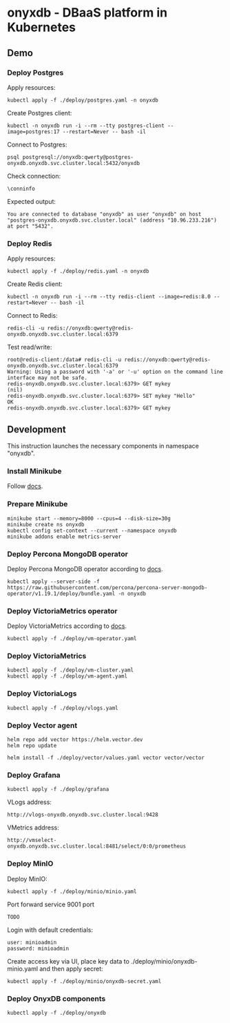 # onyxdb - DBaaS platform in Kubernetes

## Demo

### Deploy Postgres

Apply resources:
```shell
kubectl apply -f ./deploy/postgres.yaml -n onyxdb
```

Create Postgres client:
```shell
kubectl -n onyxdb run -i --rm --tty postgres-client --image=postgres:17 --restart=Never -- bash -il
```

Connect to Postgres:
```shell
psql postgresql://onyxdb:qwerty@postgres-onyxdb.onyxdb.svc.cluster.local:5432/onyxdb
```

Check connection:
```shell
\conninfo
```

Expected output:
```shell
You are connected to database "onyxdb" as user "onyxdb" on host "postgres-onyxdb.onyxdb.svc.cluster.local" (address "10.96.233.216") at port "5432".
```

### Deploy Redis

Apply resources:
```shell
kubectl apply -f ./deploy/redis.yaml -n onyxdb
```

Create Redis client:
```shell
kubectl -n onyxdb run -i --rm --tty redis-client --image=redis:8.0 --restart=Never -- bash -il
```

Connect to Redis:
```shell
redis-cli -u redis://onyxdb:qwerty@redis-onyxdb.onyxdb.svc.cluster.local:6379
```

Test read/write:
```shell
root@redis-client:/data# redis-cli -u redis://onyxdb:qwerty@redis-onyxdb.onyxdb.svc.cluster.local:6379
Warning: Using a password with '-a' or '-u' option on the command line interface may not be safe.
redis-onyxdb.onyxdb.svc.cluster.local:6379> GET mykey
(nil)
redis-onyxdb.onyxdb.svc.cluster.local:6379> SET mykey "Hello"
OK
redis-onyxdb.onyxdb.svc.cluster.local:6379> GET mykey
```

## Development

This instruction launches the necessary components in namespace "onyxdb".

### Install Minikube

Follow [docs](https://kubernetes.io/ru/docs/tasks/tools/install-minikube/).

### Prepare Minikube

```shell
minikube start --memory=8000 --cpus=4 --disk-size=30g
minikube create ns onyxdb
kubectl config set-context --current --namespace onyxdb
minikube addons enable metrics-server
```

### Deploy Percona MongoDB operator

Deploy Percona MongoDB operator according to [docs](https://docs.percona.com/percona-operator-for-mongodb/minikube.html).

```shell
kubectl apply --server-side -f https://raw.githubusercontent.com/percona/percona-server-mongodb-operator/v1.19.1/deploy/bundle.yaml -n onyxdb
```

### Deploy VictoriaMetrics operator

Deploy VictoriaMetrics according to [docs](https://docs.victoriametrics.com/operator/setup/#installing-by-manifest).

```shell
kubectl apply -f ./deploy/vm-operator.yaml
```

### Deploy VictoriaMetrics

```shell
kubectl apply -f ./deploy/vm-cluster.yaml
kubectl apply -f ./deploy/vm-agent.yaml
```

### Deploy VictoriaLogs

```shell
kubectl apply -f ./deploy/vlogs.yaml
```

### Deploy Vector agent

```shell
helm repo add vector https://helm.vector.dev
helm repo update

helm install -f ./deploy/vector/values.yaml vector vector/vector
```

### Deploy Grafana

```shell
kubectl apply -f ./deploy/grafana
```

VLogs address: 

```shell
http://vlogs-onyxdb.onyxdb.svc.cluster.local:9428
```

VMetrics address:

```shell
http://vmselect-onyxdb.onyxdb.svc.cluster.local:8481/select/0:0/prometheus
```

### Deploy MinIO

Deploy MinIO:
```shell
kubectl apply -f ./deploy/minio/minio.yaml
```

Port forward service 9001 port
```shell
TODO
```

Login with default credentials:
```shell
user: minioadmin
password: minioadmin
```

Create access key via UI, place key data to ./deploy/minio/onyxdb-minio.yaml and then apply secret:
```shell
kubectl apply -f ./deploy/minio/onyxdb-secret.yaml
```

### Deploy OnyxDB components

```shell
kubectl apply -f ./deploy/onyxdb
```
